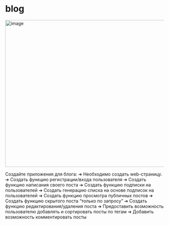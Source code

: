 # blog

<img width="892" height="466" alt="image" src="https://github.com/user-attachments/assets/38a78828-8d47-4b74-b4e0-7ff65d2c2b7e" />

Создайте приложения для блога:
➔	Необходимо создать web-страницу.
➔	Создать функцию регистрации/входа пользователя
➔	Создать функцию написания своего поста
➔	Создать функцию подписки на пользователей
➔	Создать генерацию списка на основе подписок на пользователей
➔	Создать функцию просмотра публичных постов
➔	Создать функцию скрытого поста “только по запросу”
➔	Создать функцию редактирования/удаления поста
➔	Предоставить возможность пользователю добавлять и сортировать посты по тегам
➔	Добавить возможность комментировать посты
